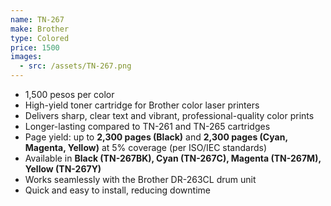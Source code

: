 ```yaml
---
name: TN-267
make: Brother
type: Colored
price: 1500
images:
  - src: /assets/TN-267.png
---
```


* 1,500 pesos per color
* High-yield toner cartridge for Brother color laser printers
* Delivers sharp, clear text and vibrant, professional-quality color prints
* Longer-lasting compared to TN-261 and TN-265 cartridges
* Page yield: up to **2,300 pages (Black)** and **2,300 pages (Cyan, Magenta, Yellow)** at 5% coverage (per ISO/IEC standards)
* Available in **Black (TN-267BK), Cyan (TN-267C), Magenta (TN-267M), Yellow (TN-267Y)**
* Works seamlessly with the Brother DR-263CL drum unit
* Quick and easy to install, reducing downtime
